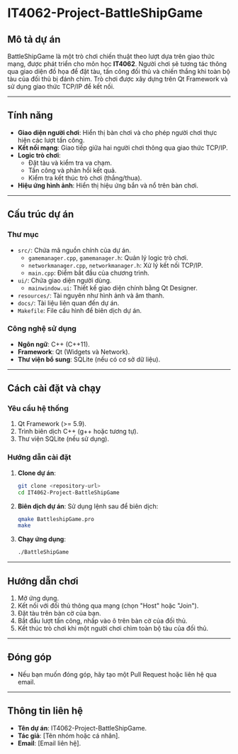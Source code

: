 
# IT4062-Project-BattleShipGame

## Mô tả dự án
BattleShipGame là một trò chơi chiến thuật theo lượt dựa trên giao thức mạng, được phát triển cho môn học **IT4062**. 
Người chơi sẽ tương tác thông qua giao diện đồ họa để đặt tàu, tấn công đối thủ và chiến thắng khi toàn bộ tàu của đối thủ bị đánh chìm. 
Trò chơi được xây dựng trên Qt Framework và sử dụng giao thức TCP/IP để kết nối.

---

## Tính năng
- **Giao diện người chơi**: Hiển thị bàn chơi và cho phép người chơi thực hiện các lượt tấn công.
- **Kết nối mạng**: Giao tiếp giữa hai người chơi thông qua giao thức TCP/IP.
- **Logic trò chơi**:
  - Đặt tàu và kiểm tra va chạm.
  - Tấn công và phản hồi kết quả.
  - Kiểm tra kết thúc trò chơi (thắng/thua).
- **Hiệu ứng hình ảnh**: Hiển thị hiệu ứng bắn và nổ trên bàn chơi.

---

## Cấu trúc dự án

### Thư mục
- `src/`: Chứa mã nguồn chính của dự án.
  - `gamemanager.cpp`, `gamemanager.h`: Quản lý logic trò chơi.
  - `networkmanager.cpp`, `networkmanager.h`: Xử lý kết nối TCP/IP.
  - `main.cpp`: Điểm bắt đầu của chương trình.
- `ui/`: Chứa giao diện người dùng.
  - `mainwindow.ui`: Thiết kế giao diện chính bằng Qt Designer.
- `resources/`: Tài nguyên như hình ảnh và âm thanh.
- `docs/`: Tài liệu liên quan đến dự án.
- `Makefile`: File cấu hình để biên dịch dự án.

### Công nghệ sử dụng
- **Ngôn ngữ**: C++ (C++11).
- **Framework**: Qt (Widgets và Network).
- **Thư viện bổ sung**: SQLite (nếu có cơ sở dữ liệu).

---

## Cách cài đặt và chạy

### Yêu cầu hệ thống
1. Qt Framework (>= 5.9).
2. Trình biên dịch C++ (g++ hoặc tương tự).
3. Thư viện SQLite (nếu sử dụng).

### Hướng dẫn cài đặt
1. **Clone dự án**:
   ```bash
   git clone <repository-url>
   cd IT4062-Project-BattleShipGame
   ```
2. **Biên dịch dự án**:
   Sử dụng lệnh sau để biên dịch:
   ```bash
   qmake BattleshipGame.pro
   make
   ```
3. **Chạy ứng dụng**:
   ```bash
   ./BattleShipGame
   ```

---

## Hướng dẫn chơi
1. Mở ứng dụng.
2. Kết nối với đối thủ thông qua mạng (chọn "Host" hoặc "Join").
3. Đặt tàu trên bàn cờ của bạn.
4. Bắt đầu lượt tấn công, nhấp vào ô trên bàn cờ của đối thủ.
5. Kết thúc trò chơi khi một người chơi chìm toàn bộ tàu của đối thủ.

---

## Đóng góp
- Nếu bạn muốn đóng góp, hãy tạo một Pull Request hoặc liên hệ qua email.

---

## Thông tin liên hệ
- **Tên dự án**: IT4062-Project-BattleShipGame.
- **Tác giả**: [Tên nhóm hoặc cá nhân].
- **Email**: [Email liên hệ].
